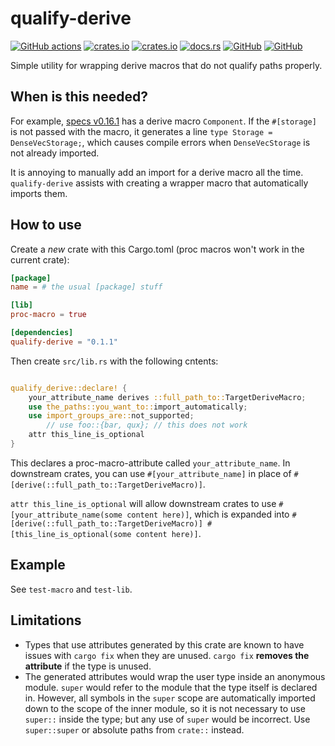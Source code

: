 qualify-derive
===
[![GitHub actions](https://github.com/SOF3/qualify-derive/workflows/CI/badge.svg)](https://github.com/SOF3/qualify-derive/actions?query=workflow%3ACI)
[![crates.io](https://img.shields.io/crates/v/qualify_derive.svg)](https://crates.io/crates/qualify_derive)
[![crates.io](https://img.shields.io/crates/d/qualify_derive.svg)](https://crates.io/crates/qualify_derive)
[![docs.rs](https://docs.rs/qualify_derive/badge.svg)](https://docs.rs/qualify_derive)
[![GitHub](https://img.shields.io/github/last-commit/SOF3/qualify-derive)](https://github.com/SOF3/qualify-derive)
[![GitHub](https://img.shields.io/github/stars/SOF3/qualify-derive?style=social)](https://github.com/SOF3/qualify-derive)

Simple utility for wrapping derive macros that do not qualify paths properly.

## When is this needed?
For example, [specs v0.16.1](https://docs.rs/specs/0.16.1/specs) has a derive macro `Component`.
If the `#[storage]` is not passed with the macro,
it generates a line `type Storage = DenseVecStorage;`,
which causes compile errors when `DenseVecStorage` is not already imported.

It is annoying to manually add an import for a derive macro all the time.
`qualify-derive` assists with creating a wrapper macro that automatically imports them.

## How to use
Create a *new* crate with this Cargo.toml (proc macros won't work in the current crate):

```toml
[package]
name = # the usual [package] stuff

[lib]
proc-macro = true

[dependencies]
qualify-derive = "0.1.1"
```

Then create `src/lib.rs` with the following cntents:

```rust

qualify_derive::declare! {
    your_attribute_name derives ::full_path_to::TargetDeriveMacro;
    use the_paths::you_want_to::import_automatically;
    use import_groups_are::not_supported;
		// use foo::{bar, qux}; // this does not work
    attr this_line_is_optional
}
```

This declares a proc-macro-attribute called `your_attribute_name`.
In downstream crates, you can use `#[your_attribute_name]`
in place of `#[derive(::full_path_to::TargetDeriveMacro)]`.

`attr this_line_is_optional` will allow downstream crates to use `#[your_attribute_name(some content here)]`,
which is expanded into `#[derive(::full_path_to::TargetDeriveMacro)] #[this_line_is_optional(some content here)]`.

## Example
See `test-macro` and `test-lib`.

## Limitations
- Types that use attributes generated by this crate are known to have issues with `cargo fix` when they are unused.
	`cargo fix` **removes the attribute** if the type is unused.
- The generated attributes would wrap the user type inside an anonymous module.
	`super` would refer to the module that the type itself is declared in.
	However, all symbols in the `super` scope are automatically imported down to the scope of the inner module,
	so it is not necessary to use `super::` inside the type;
	but any use of `super` would be incorrect.
	Use `super::super` or absolute paths from `crate::` instead.
